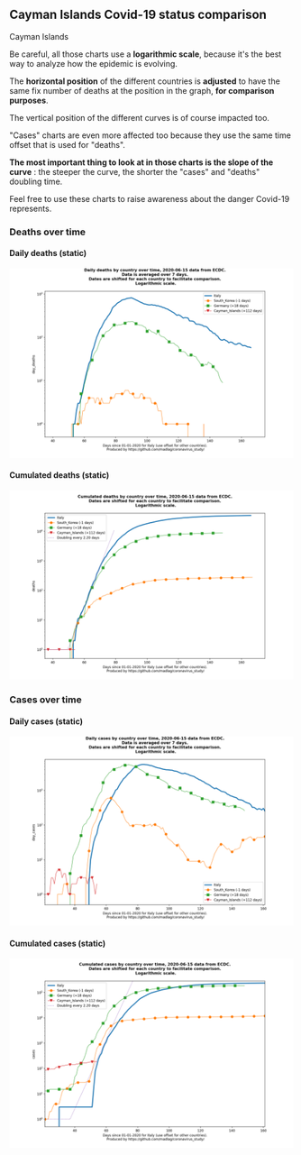 ## Cayman Islands Covid-19 status comparison 

Cayman Islands



Be careful, all those charts use a **logarithmic scale**, because it's the best way to analyze how the epidemic is evolving.
 
The **horizontal position** of the different countries is **adjusted** to have the same fix number of deaths at the position in the graph, **for comparison purposes**.

The vertical position of the different curves is of course impacted too.

"Cases" charts are even more affected too because they use the same time offset that is used for "deaths".

**The most important thing to look at in those charts is the slope of the curve** : the steeper the curve, the shorter the "cases" and "deaths" doubling time.

Feel free to use these charts to raise awareness about the danger Covid-19 represents. 


 
### Deaths over time
 
#### Daily deaths (static)
![Cayman Islands covid-19 daily deaths static chart](https://raw.githubusercontent.com/madlag/coronavirus_study/master/notebooks/graphs/2020-06-15/countries/Cayman_Islands/2020-06-15_Cayman_Islands_day_deaths.png "Cayman Islands covid-19 day_deaths static chart")   
 
#### Cumulated deaths (static)
![Cayman Islands covid-19 cumulated deaths static chart](https://raw.githubusercontent.com/madlag/coronavirus_study/master/notebooks/graphs/2020-06-15/countries/Cayman_Islands/2020-06-15_Cayman_Islands_deaths.png "Cayman Islands covid-19 deaths static chart")   

 
### Cases over time
 
#### Daily cases (static)
![Cayman Islands covid-19 daily cases static chart](https://raw.githubusercontent.com/madlag/coronavirus_study/master/notebooks/graphs/2020-06-15/countries/Cayman_Islands/2020-06-15_Cayman_Islands_day_cases.png "Cayman Islands covid-19 day_cases static chart")   
 
#### Cumulated cases (static)
![Cayman Islands covid-19 cumulated cases static chart](https://raw.githubusercontent.com/madlag/coronavirus_study/master/notebooks/graphs/2020-06-15/countries/Cayman_Islands/2020-06-15_Cayman_Islands_cases.png "Cayman Islands covid-19 cases static chart")   

